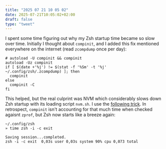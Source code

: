 ```yaml
---
title: "2025 07 21 10 05 02"
date: 2025-07-21T10:05:02+02:00
draft: false
type: "tweet"
---
```

I spent some time figuring out why my Zsh startup time became so slow over time. Initially I thought about `compinit`, and I added this fix mentioned everywhere on the internet (read `zcompdump` once per day):

```shell
# autoload -U compinit && compinit
autoload -Uz compinit
if [ $(date +'%j') != $(stat -f '%Sm' -t '%j' ~/.config/zsh/.zcompdump) ]; then
  compinit
else
  compinit -C
fi
```

This helped, but the real culprint was NVM which considerably slows down Zsh startup with its loading script `nvm.sh`. I use the [following trick](https://superuser.com/a/1611283). In retrospect, `compinit` isn't accounting for that much time when checked agaisnt `zprof`, but Zsh now starts like a breeze again:

```shell
~/.config/zsh
» time zsh -i -c exit

Saving session...completed.
zsh -i -c exit  0,03s user 0,03s system 90% cpu 0,073 total
```
